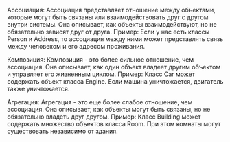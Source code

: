 Ассоциация:
Ассоциация представляет отношение между объектами, которые могут быть связаны или взаимодействовать друг с другом внутри системы.
Она описывает, как объекты взаимодействуют, но не обязательно зависят друг от друга.
Пример: Если у нас есть классы Person и Address, то ассоциация между ними может представлять связь между человеком и его адресом проживания.

Композиция:
Композиция - это более сильное отношение, чем ассоциация.
Она описывает, как один объект владеет другим объектом и управляет его жизненным циклом.
Пример: Класс Car может содержать объект класса Engine. Если машина уничтожается, двигатель также уничтожается.

Агрегация:
Агрегация - это еще более слабое отношение, чем ассоциация.
Она описывает, как объекты могут быть связаны, но не обязательно владеть друг другом.
Пример: Класс Building может содержать множество объектов класса Room. При этом комнаты могут существовать независимо от здания.
